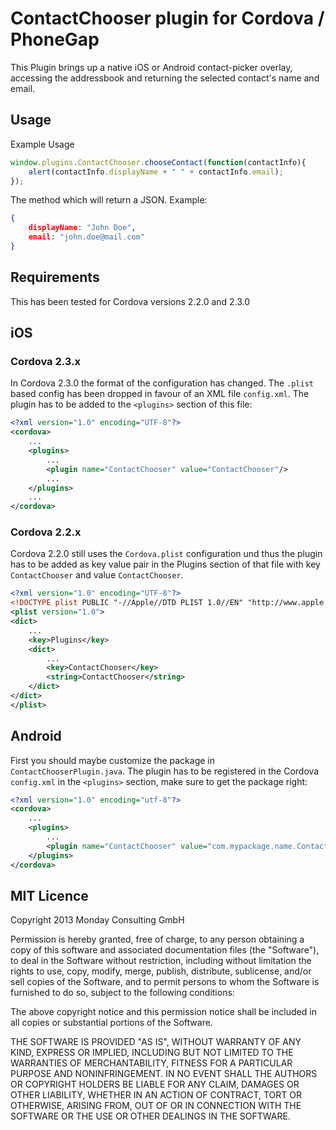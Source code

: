# ContactChooser plugin for Cordova / PhoneGap

This Plugin brings up a native iOS or Android contact-picker overlay, accessing the addressbook and returning the selected contact's name and email.

## Usage

Example Usage

```js
window.plugins.ContactChooser.chooseContact(function(contactInfo){
    alert(contactInfo.displayName + " " + contactInfo.email);
});
```

The method which will return a JSON. Example:

```json
{
    displayName: "John Doe",
    email: "john.doe@mail.com"
}
```

## Requirements

This has been tested for Cordova versions 2.2.0 and 2.3.0

## iOS

### Cordova 2.3.x
In Cordova 2.3.0 the format of the configuration has changed. The `.plist` based config has been dropped in favour of an XML file `config.xml`. The plugin has to be added to the `<plugins>` section of this file:

```xml
<?xml version="1.0" encoding="UTF-8"?>
<cordova>
    ...
	<plugins>
    	...
	    <plugin name="ContactChooser" value="ContactChooser"/>
		...
    </plugins>
	...
</cordova>
```

### Cordova 2.2.x

Cordova 2.2.0 still uses the `Cordova.plist` configuration und thus the plugin has to be added as key value pair in the Plugins section of that file with key `ContactChooser` and value `ContactChooser`.

```xml
<?xml version="1.0" encoding="UTF-8"?>
<!DOCTYPE plist PUBLIC "-//Apple//DTD PLIST 1.0//EN" "http://www.apple.com/DTDs/PropertyList-1.0.dtd">
<plist version="1.0">
<dict>
	... 
	<key>Plugins</key>
	<dict>
		...
		<key>ContactChooser</key>
		<string>ContactChooser</string>
	</dict>
</dict>
</plist>
```

## Android

First you should maybe customize the package in `ContactChooserPlugin.java`. The plugin has to be registered in the Cordova `config.xml` in the `<plugins>` section, make sure to get the package right:

```xml
<?xml version="1.0" encoding="utf-8"?>
<cordova>
    ...
    <plugins>
        ...
        <plugin name="ContactChooser" value="com.mypackage.name.ContactChooserPlugin" />
    </plugins>
</cordova>
```

## MIT Licence

Copyright 2013 Monday Consulting GmbH

Permission is hereby granted, free of charge, to any person obtaining
a copy of this software and associated documentation files (the
"Software"), to deal in the Software without restriction, including
without limitation the rights to use, copy, modify, merge, publish,
distribute, sublicense, and/or sell copies of the Software, and to
permit persons to whom the Software is furnished to do so, subject to
the following conditions:

The above copyright notice and this permission notice shall be
included in all copies or substantial portions of the Software.

THE SOFTWARE IS PROVIDED "AS IS", WITHOUT WARRANTY OF ANY KIND,
EXPRESS OR IMPLIED, INCLUDING BUT NOT LIMITED TO THE WARRANTIES OF
MERCHANTABILITY, FITNESS FOR A PARTICULAR PURPOSE AND
NONINFRINGEMENT. IN NO EVENT SHALL THE AUTHORS OR COPYRIGHT HOLDERS BE
LIABLE FOR ANY CLAIM, DAMAGES OR OTHER LIABILITY, WHETHER IN AN ACTION
OF CONTRACT, TORT OR OTHERWISE, ARISING FROM, OUT OF OR IN CONNECTION
WITH THE SOFTWARE OR THE USE OR OTHER DEALINGS IN THE SOFTWARE.
